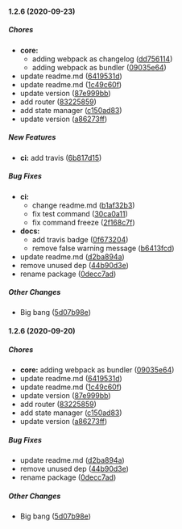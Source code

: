#### 1.2.6 (2020-09-23)

##### Chores

* **core:**
  *  adding webpack as changelog ([dd756114](https://github.com/AbderrahimSoubaiElidrissi/web-merge/commit/dd7561142680fd74efbb52e00d9597edd96cd9d0))
  *  adding webpack as bundler ([09035e64](https://github.com/AbderrahimSoubaiElidrissi/web-merge/commit/09035e64243791b8a380150f98761f24de3b86e9))
*  update readme.md ([6419531d](https://github.com/AbderrahimSoubaiElidrissi/web-merge/commit/6419531df656953c1c7f41959f31a6eb60f59fc2))
*  update readme.md ([1c49c60f](https://github.com/AbderrahimSoubaiElidrissi/web-merge/commit/1c49c60fd51217d86525aeb228f259af27bf03ae))
*  update version ([87e999bb](https://github.com/AbderrahimSoubaiElidrissi/web-merge/commit/87e999bb06ebf4ed72ed2b0db39f1ce71033f791))
*  add router ([83225859](https://github.com/AbderrahimSoubaiElidrissi/web-merge/commit/8322585944e7c03cc3555c02c463f533fa710659))
*  add state manager ([c150ad83](https://github.com/AbderrahimSoubaiElidrissi/web-merge/commit/c150ad83c21f48e2e3c9a8f63af00f84ba7f8979))
*  update version ([a86273ff](https://github.com/AbderrahimSoubaiElidrissi/web-merge/commit/a86273ff7651935cca0305bb1d77dd2d4af090d2))

##### New Features

* **ci:**  add travis ([6b817d15](https://github.com/AbderrahimSoubaiElidrissi/web-merge/commit/6b817d154f572c88139a0e70ef72d512c82429a0))

##### Bug Fixes

* **ci:**
  *  change readme.md ([b1af32b3](https://github.com/AbderrahimSoubaiElidrissi/web-merge/commit/b1af32b39106af6713d38336a81acf15a1905786))
  *  fix test command ([30ca0a11](https://github.com/AbderrahimSoubaiElidrissi/web-merge/commit/30ca0a1121c563b92c2c33ee4b8623addc4dccd1))
  *  fix command freeze ([2f168c7f](https://github.com/AbderrahimSoubaiElidrissi/web-merge/commit/2f168c7f6a00eae24f4fe8c2c1f1cdc9d35ab4ef))
* **docs:**
  *  add travis badge ([0f673204](https://github.com/AbderrahimSoubaiElidrissi/web-merge/commit/0f673204448c844d44fb9093fcde7ebcc450433a))
  *  remove false warning message ([b6413fcd](https://github.com/AbderrahimSoubaiElidrissi/web-merge/commit/b6413fcdd1f838e99a1db20fe713d788cf0323b8))
*  update readme.md ([d2ba894a](https://github.com/AbderrahimSoubaiElidrissi/web-merge/commit/d2ba894a6640b59e0df3c6ab9cb3c71a71589408))
*  remove unused dep ([44b90d3e](https://github.com/AbderrahimSoubaiElidrissi/web-merge/commit/44b90d3e02aec23e5771996950c6e779c05322d4))
*  rename package ([0decc7ad](https://github.com/AbderrahimSoubaiElidrissi/web-merge/commit/0decc7ad1bd28647e00e220053fabb1d519adb30))

##### Other Changes

*  Big bang ([5d07b98e](https://github.com/AbderrahimSoubaiElidrissi/web-merge/commit/5d07b98e30a162402c66772bd5d89310f8f14734))

#### 1.2.6 (2020-09-20)

##### Chores

* **core:**  adding webpack as bundler ([09035e64](https://github.com/AbderrahimSoubaiElidrissi/web-merge/commit/09035e64243791b8a380150f98761f24de3b86e9))
*  update readme.md ([6419531d](https://github.com/AbderrahimSoubaiElidrissi/web-merge/commit/6419531df656953c1c7f41959f31a6eb60f59fc2))
*  update readme.md ([1c49c60f](https://github.com/AbderrahimSoubaiElidrissi/web-merge/commit/1c49c60fd51217d86525aeb228f259af27bf03ae))
*  update version ([87e999bb](https://github.com/AbderrahimSoubaiElidrissi/web-merge/commit/87e999bb06ebf4ed72ed2b0db39f1ce71033f791))
*  add router ([83225859](https://github.com/AbderrahimSoubaiElidrissi/web-merge/commit/8322585944e7c03cc3555c02c463f533fa710659))
*  add state manager ([c150ad83](https://github.com/AbderrahimSoubaiElidrissi/web-merge/commit/c150ad83c21f48e2e3c9a8f63af00f84ba7f8979))
*  update version ([a86273ff](https://github.com/AbderrahimSoubaiElidrissi/web-merge/commit/a86273ff7651935cca0305bb1d77dd2d4af090d2))

##### Bug Fixes

*  update readme.md ([d2ba894a](https://github.com/AbderrahimSoubaiElidrissi/web-merge/commit/d2ba894a6640b59e0df3c6ab9cb3c71a71589408))
*  remove unused dep ([44b90d3e](https://github.com/AbderrahimSoubaiElidrissi/web-merge/commit/44b90d3e02aec23e5771996950c6e779c05322d4))
*  rename package ([0decc7ad](https://github.com/AbderrahimSoubaiElidrissi/web-merge/commit/0decc7ad1bd28647e00e220053fabb1d519adb30))

##### Other Changes

*  Big bang ([5d07b98e](https://github.com/AbderrahimSoubaiElidrissi/web-merge/commit/5d07b98e30a162402c66772bd5d89310f8f14734))

